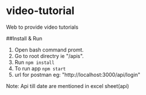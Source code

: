 # video-tutorial
Web to provide video tutorials

##Install & Run
1. Open bash command promt.
2. Go to root directry ie "/apis".
3. Run `npm install` 
4. To run app `npm start`
5. url for postman eg: "http://localhost:3000/api/login"

Note: Api till date are mentioned in excel sheet(api)

